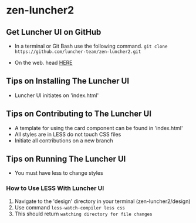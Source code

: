 zen-luncher2
======
## Get Luncher UI on GitHub
  - In a terminal or Git Bash use the following command.
  `git clone https://github.com/luncher-team/zen-luncher2.git`

  - On the web.
  head [HERE](https://github.com/luncher-team/zen-luncher2.git)


Tips on Installing The Luncher UI
------
  - Luncher UI initiates on 'index.html'


Tips on Contributing to The Luncher UI
------
  - A template for using the card component can be found in 'index.html'
  - All styles are in LESS do not touch CSS files
  - Initiate all contributions on a new branch

Tips on Running The Luncher UI
------
  - You must have less to change styles 

### How to Use LESS With Luncher UI
  1. Navigate to the 'design' directory in your terminal (zen-luncher2/design)
  2. Use command `less-watch-compiler less css`
  3. This should return `watching directory for file changes`
